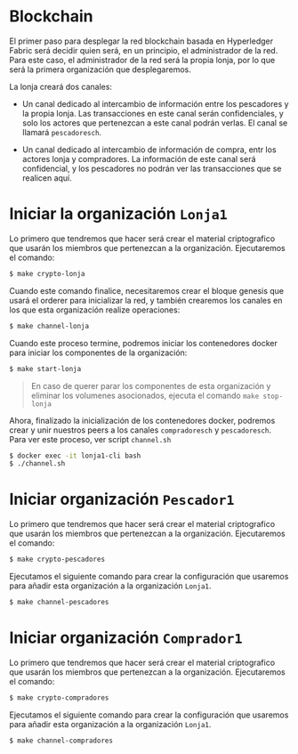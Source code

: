 # Blockchain

El primer paso para desplegar la red blockchain basada en Hyperledger Fabric será decidir quien será, en un principio,
el administrador de la red. Para este caso, el administrador de la red será la propia lonja, por lo que será la primera
organización que desplegaremos.

La lonja creará dos canales:

* Un canal dedicado al intercambio de información entre los pescadores y la propia lonja. Las transacciones
en este canal serán confidenciales, y solo los actores que pertenezcan a este canal podrán verlas. El canal
se llamará `pescadoresch`.

* Un canal dedicado al intercambio de información de compra, entr los actores lonja y compradores. La información 
de este canal será confidencial, y los pescadores no podrán ver las transacciones que se realicen aquí.

# Iniciar la organización `Lonja1`

Lo primero que tendremos que hacer será crear el material criptografico que usarán los miembros que pertenezcan a 
la organización. Ejecutaremos el comando:

```bash
$ make crypto-lonja
```

Cuando este comando finalice, necesitaremos crear el bloque genesis que usará el orderer para inicializar la red,
y también crearemos los canales en los que esta organización realize operaciones:

```bash
$ make channel-lonja
```

Cuando este proceso termine, podremos iniciar los contenedores docker para iniciar los componentes de la organización:


```bash
$ make start-lonja
```
> En caso de querer parar los componentes de esta organización y eliminar los volumenes asocionados, ejecuta el comando `make stop-lonja`

Ahora, finalizado la inicialización de los contenedores docker, podremos crear y unir nuestros peers a los canales `compradoresch` y `pescadoresch`.
Para ver este proceso, ver script `channel.sh`

```bash
$ docker exec -it lonja1-cli bash
$ ./channel.sh
```

# Iniciar organización `Pescador1`

Lo primero que tendremos que hacer será crear el material criptografico que usarán los miembros que pertenezcan a 
la organización. Ejecutaremos el comando:

```bash
$ make crypto-pescadores
```

Ejecutamos el siguiente comando para crear la configuración que usaremos para añadir esta organización a la organización
`Lonja1`.

```bash
$ make channel-pescadores
```

# Iniciar organización `Comprador1`

Lo primero que tendremos que hacer será crear el material criptografico que usarán los miembros que pertenezcan a 
la organización. Ejecutaremos el comando:

```bash
$ make crypto-compradores
```

Ejecutamos el siguiente comando para crear la configuración que usaremos para añadir esta organización a la organización
`Lonja1`.

```bash
$ make channel-compradores
```
